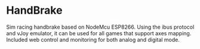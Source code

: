 # HandBrake
Sim racing handbrake based on NodeMcu ESP8266. Using the ibus protocol and vJoy emulator, it can be used for all games that support axes mapping. Included web control and monitoring for both analog and digital mode.

